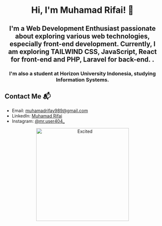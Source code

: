 <h1 align="center">Hi, I'm Muhamad Rifai! 👋</h1>

<h2 align="center"><b>I'm a Web Development Enthusiast</b> passionate about exploring various web technologies, especially <b>front-end development</b>. Currently, I am exploring <b>TAILWIND CSS, JavaScript, React for front-end and PHP, Laravel for back-end. .</b></h2>

<h3 align="center">I'm also a student at <b>Horizon University Indonesia</b>, studying <b>Information Systems</b>.</h3>

## Contact Me 📬
- Email: [muhamadrifay989@gmail.com](mailto:muhamadrifay989@gmail.com)
- LinkedIn: [Muhamad Rifai](https://www.linkedin.com/in/muhamad-rifai-553a212a7)
- Instagram: [@mr.user404_](https://www.instagram.com/mr.user404_?igsh=eTF2djZuNTJmdmd5)

<p align="center">
  <img src="https://media.giphy.com/media/v1.Y2lkPTc5MGI3NjExM29xamZ3cWo2Z210dXF2cTdjbmEyY205cW44cHQ3emc0a3dhaGh3cSZlcD12MV9pbnRlcm5hbF9naWZfYnlfaWQmY3Q9Zw/qgQUggAC3Pfv687qPC/giphy.gif" alt="Excited" width="300">
</p>
